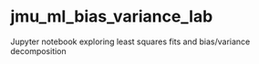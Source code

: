 # jmu_ml_bias_variance_lab
Jupyter notebook exploring least squares fits and bias/variance decomposition
